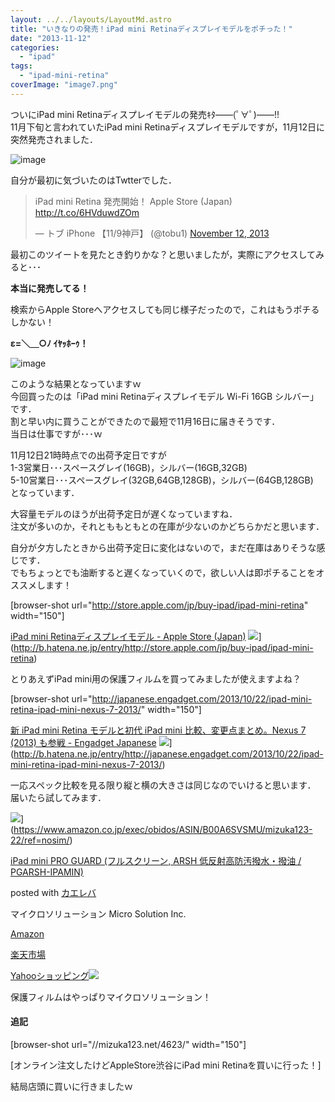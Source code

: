```yaml
---
layout: ../../layouts/LayoutMd.astro
title: "いきなりの発売！iPad mini Retinaディスプレイモデルをポチった！"
date: "2013-11-12"
categories: 
  - "ipad"
tags: 
  - "ipad-mini-retina"
coverImage: "image7.png"
---
```


ついにiPad mini Retinaディスプレイモデルの発売ｷﾀ――(ﾟ∀ﾟ)――!!  
11月下旬と言われていたiPad mini Retinaディスプレイモデルですが，11月12日に突然発売されました．

![image](/archive/images/image7.png "image")

自分が最初に気づいたのはTwtterでした．

<blockquote class="twitter-tweet"><p>iPad mini Retina 発売開始！ Apple Store (Japan) <a href="http://t.co/6HVduwdZOm">http://t.co/6HVduwdZOm</a></p><p>— トブ iPhone 【11/9神戸】 (@tobu1) <a href="https://twitter.com/tobu1/statuses/400179491386839040">November 12, 2013</a></p></blockquote>
<script charset="utf-8" type="text/javascript" src="//platform.twitter.com/widgets.js" async></script>

最初このツイートを見たとき釣りかな？と思いましたが，実際にアクセスしてみると･･･

**本当に発売してる！**

検索からApple Storeへアクセスしても同じ様子だったので，これはもうポチるしかない！

**ε=＼＿○ﾉ ｲﾔｯﾎｰｩ！**

![image](/archive/images/image8.png "image")

このような結果となっていますｗ  
今回買ったのは「iPad mini Retinaディスプレイモデル Wi-Fi 16GB シルバー」です．  
割と早い内に買うことができたので最短で11月16日に届きそうです．  
当日は仕事ですが･･･ｗ

11月12日21時時点での出荷予定日ですが  
1-3営業日･･･スペースグレイ(16GB)，シルバー(16GB,32GB)  
5-10営業日･･･スペースグレイ(32GB,64GB,128GB)，シルバー(64GB,128GB)  
となっています．

大容量モデルのほうが出荷予定日が遅くなっていますね．  
注文が多いのか，それとももともとの在庫が少ないのかどちらかだと思います．

自分が夕方したときから出荷予定日に変化はないので，まだ在庫はありそうな感じです．  
でもちょっとでも油断すると遅くなっていくので，欲しい人は即ポチることをオススメします！

\[browser-shot url="http://store.apple.com/jp/buy-ipad/ipad-mini-retina" width="150"\]

[iPad mini Retinaディスプレイモデル - Apple Store (Japan)](http://store.apple.com/jp/buy-ipad/ipad-mini-retina) ![](http://b.hatena.ne.jp/entry/image/http://store.apple.com/jp/buy-ipad/ipad-mini-retina)](http://b.hatena.ne.jp/entry/http://store.apple.com/jp/buy-ipad/ipad-mini-retina)

とりあえずiPad mini用の保護フィルムを買ってみましたが使えますよね？

\[browser-shot url="http://japanese.engadget.com/2013/10/22/ipad-mini-retina-ipad-mini-nexus-7-2013/" width="150"\]

[新 iPad mini Retina モデルと初代 iPad mini 比較、変更点まとめ。Nexus 7 (2013) も参戦 - Engadget Japanese](http://japanese.engadget.com/2013/10/22/ipad-mini-retina-ipad-mini-nexus-7-2013/) ![](http://b.hatena.ne.jp/entry/image/http://japanese.engadget.com/2013/10/22/ipad-mini-retina-ipad-mini-nexus-7-2013/)](http://b.hatena.ne.jp/entry/http://japanese.engadget.com/2013/10/22/ipad-mini-retina-ipad-mini-nexus-7-2013/)

一応スペック比較を見る限り縦と横の大きさは同じなのでいけると思います．  
届いたら試してみます．

![](/archive/images/411IxVtKpSL._SL160_.jpg)](https://www.amazon.co.jp/exec/obidos/ASIN/B00A6SVSMU/mizuka123-22/ref=nosim/)

[iPad mini PRO GUARD (フルスクリーン, ARSH 低反射高防汚撥水・撥油 / PGARSH-IPAMIN)](https://www.amazon.co.jp/exec/obidos/ASIN/B00A6SVSMU/mizuka123-22/ref=nosim/)

posted with [カエレバ](http://kaereba.com)

マイクロソリューション Micro Solution Inc.

[Amazon](http://www.amazon.co.jp/gp/search?keywords=iPad%20mini%20PRO%20GUARD%20PGARSH-IPAMIN&__mk_ja_JP=%83J%83%5E%83J%83i&tag=mizuka123-22 "アマゾン")

[楽天市場](http://hb.afl.rakuten.co.jp/hgc/032b53ee.4b34c5ee.0f4a541e.f440145e/?pc=http%3A%2F%2Fsearch.rakuten.co.jp%2Fsearch%2Fmall%2FiPad%2520mini%2520PRO%2520GUARD%2520PGARSH-IPAMIN%2F-%2Ff.1-p.1-s.1-sf.0-st.A-v.2%3Fx%3D0%26scid%3Daf_ich_link_urltxt%26m%3Dhttp%3A%2F%2Fm.rakuten.co.jp%2F "楽天市場")

[Yahooショッピング![](//ad.jp.ap.valuecommerce.com/servlet/gifbanner?sid=3066752&pid=881990642)](//ck.jp.ap.valuecommerce.com/servlet/referral?sid=3066752&pid=881990642&vc_url=http%3A%2F%2Fshopping.search.yahoo.co.jp%2Fsearch%3FuIv%3Don%26ei%3DUTF-8%26tab_ex%3Dcommerce%26slider%3D0%26va%3DiPad%2520mini%2520PRO%2520GUARD%2520PGARSH-IPAMIN "Yahooショッピング")

保護フィルムはやっぱりマイクロソリューション！

#### 追記

\[browser-shot url="//mizuka123.net/4623/" width="150"\]

[オンライン注文したけどAppleStore渋谷にiPad mini Retinaを買いに行った！]

結局店頭に買いに行きましたｗ
